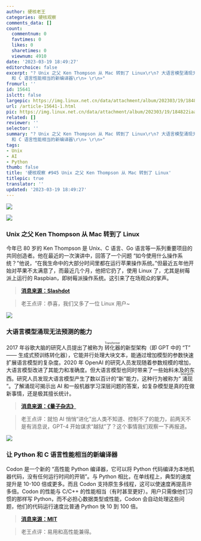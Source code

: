 ```yaml
---
author: 硬核老王
categories: 硬核观察
comments_data: []
count:
  commentnum: 0
  favtimes: 0
  likes: 0
  sharetimes: 0
  viewnum: 4910
date: '2023-03-19 18:49:27'
editorchoice: false
excerpt: "? Unix 之父 Ken Thompson 从 Mac 转到了 Linux\r\n? 大语言模型涌现无法预测的能力\r\n? 让 Python
  和 C 语言性能相当的新编译器\r\n» \r\n»"
fromurl: ''
id: 15641
islctt: false
largepic: https://img.linux.net.cn/data/attachment/album/202303/19/184822iaakcezkyyrhccau.jpg
url: /article-15641-1.html
pic: https://img.linux.net.cn/data/attachment/album/202303/19/184822iaakcezkyyrhccau.jpg.thumb.jpg
related: []
reviewer: ''
selector: ''
summary: "? Unix 之父 Ken Thompson 从 Mac 转到了 Linux\r\n? 大语言模型涌现无法预测的能力\r\n? 让 Python
  和 C 语言性能相当的新编译器\r\n» \r\n»"
tags:
- Unix
- AI
- Python
thumb: false
title: '硬核观察 #945 Unix 之父 Ken Thompson 从 Mac 转到了 Linux'
titlepic: true
translator: ''
updated: '2023-03-19 18:49:27'
---
```


![](https://img.linux.net.cn/data/attachment/album/202303/19/184822iaakcezkyyrhccau.jpg)


![](https://img.linux.net.cn/data/attachment/album/202303/19/184831yv6ec4efvfc4cett.jpg)


### Unix 之父 Ken Thompson 从 Mac 转到了 Linux


今年已 80 岁的 Ken Thompson 是 Unix、C 语言、Go 语言等一系列重要项目的共同创造者。他在最近的一次演讲中，回答了一个问题 “如今使用什么操作系统？”他说，“在我生命中的大部分时间里都在运行苹果操作系统。”但最近五年他开始对苹果不太满意了，而最近几个月，他把它扔了，使用 Linux 了，尤其是树莓派上运行的 Raspbian，即树莓派操作系统。这引来了在场观众的掌声。



> 
> **[消息来源：Slashdot](https://apple.slashdot.org/story/23/03/18/237211/unix-pioneer-ken-thompson-announces-hes-switching-from-mac-to-linux)**
> 
> 
> 



> 
> 老王点评：恭喜，我们又多了一位 Linux 用户~
> 
> 
> 


![](https://img.linux.net.cn/data/attachment/album/202303/19/184843humes57b7im8aou9.jpg)


### 大语言模型涌现无法预测的能力


2017 年谷歌大脑的研究人员提出了被称为 <ruby> 转化器 <rt>  Transformer </rt></ruby> 的新型架构（即 GPT 中的 “T” —— 生成式预训练转化器），它能并行处理大块文本，能通过增加模型的参数快速扩展语言模型的复杂度。2020 年 OpenAI 的研究人员发现随着参数规模的增加，大语言模型改进了其能力和准确度。但大语言模型也同时带来了一些始料未及的东西。研究人员发现大语言模型产生了数以百计的“新”能力，这种行为被称为“<ruby> 涌现 <rt>  emergent </rt></ruby>”。了解涌现可揭示出 AI 和一般机器学习深层问题的答案，如复杂模型是真的在做新事情，还是极其擅长统计。



> 
> **[消息来源：《量子杂志》](https://www.quantamagazine.org/the-unpredictable-abilities-emerging-from-large-ai-models-20230316/)**
> 
> 
> 



> 
> 老王点评：就怕 AI 悄悄“进化”出人类不知道、控制不了的能力，前两天不是有消息说，GPT-4 开始谋求“越狱”了？这个事情我们观察一下再报道。
> 
> 
> 


![](https://img.linux.net.cn/data/attachment/album/202303/19/184857ezcjvm5bvtj6ohb6.jpg)


### 让 Python 和 C 语言性能相当的新编译器


Codon 是一个新的 “高性能 Python 编译器，它可以将 Python 代码编译为本地机器代码，没有任何运行时间的开销”。与 Python 相比，在单线程上，典型的速度提升是 10-100 倍或更多。而且 Codon 支持原生多线程，这可以使速度再提高许多倍。Codon 的性能与 C/C++ 的性能相当（有时甚至更好）。用户只需像他们习惯的那样写 Python，而不必担心数据类型或性能，Codon 会自动处理这些问题，他们的代码运行速度比普通 Python 快 10 到 100 倍。



> 
> **[消息来源：MIT](https://news.mit.edu/2023/codon-python-based-compiler-achieve-orders-magnitude-speedups-0314)**
> 
> 
> 



> 
> 老王点评：易用和高性能兼得。
> 
> 
>